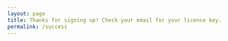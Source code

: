 ```yaml
---
layout: page
title: Thanks for signing up! Check your email for your licence key.
permalink: /success
---
```


